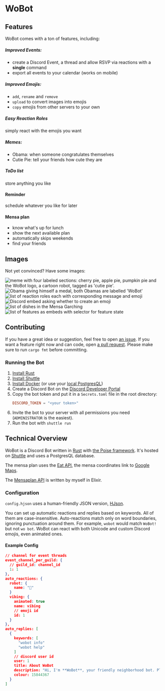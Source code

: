 # WoBot

## Features

WoBot comes with a ton of features, including:

##### Improved Events:

* create a Discord Event, a thread and allow RSVP via reactions with a **single** command
* export all events to your calendar (works on mobile)

##### Improved Emojis:

* `add`, `rename` and `remove`
* `upload` to convert images into emojis
* `copy` emojis from other servers to your own

##### Easy Reaction Roles

simply react with the emojis you want

##### Memes:

* Obama: when someone congratulates themselves
* Cutie Pie: tell your friends how cute they are

##### ToDo list

store anything you like

#### Reminder

schedule whatever you like for later

#### Mensa plan

* know what's up for lunch
* show the next available plan
* automatically skips weekends
* find your friends

## Images

Not yet convinced? Have some images:

![meme with four labeled sections: cherry pie, apple pie, pumpkin pie and the WoBot logo, a cartoon robot, tagged as 'cutie pie'.](images/cutie_pie.png)
![Obama giving himself a medal, both Obamas are labelled 'WoBot'](images/obama.png)
![list of reaction roles each with corresponding message and emoji](images/reaction_roles.png)
![Discord embed asking whether to create an emoji](images/emoji.png)
![list of dishes in the Mensa Garching](images/mensa.png)
![list of features as embeds with selector for feature state](images/todo.png)

## Contributing

If you have a great idea or suggestion, feel free to open [an issue](https://github.com/Friendly-Banana/wobot/issues).
If you want a feature right now and can code, open [a pull request](https://github.com/Friendly-Banana/wobot/pulls).
Please make sure to run `cargo fmt` before committing.

### Running the Bot

1. [Install Rust](https://www.rust-lang.org/tools/install)
2. [Install Shuttle](https://docs.shuttle.dev/getting-started/installation)
3. [Install Docker](https://docs.docker.com/install/) (or use
   your [local PostgresQL](https://docs.shuttle.dev/docs/local-run#local-runs-with-databases))
4. Create a Discord Bot on the [Discord Developer Portal](https://discord.com/developers/applications)
5. Copy the bot token and put it in a `Secrets.toml` file in the root directory:
    ```toml
    DISCORD_TOKEN = "<your token>"
    ```
6. Invite the bot to your server with all permissions you need (`ADMINISTRATOR` is the easiest).
7. Run the bot with `shuttle run`

## Technical Overview

WoBot is a Discord Bot written in [Rust](https://www.rust-lang.org/)
with [the  Poise framework](https://github.com/serenity-rs/poise/).
It's hosted on [Shuttle](https://www.shuttle.rs/) and uses a PostgresQL database.

The mensa plan uses the [Eat API](https://tum-dev.github.io/eat-api), the mensa coordinates link
to [Google Maps](https://www.google.com/maps).

The [Mensaplan API](https://github.com/Friendly-Banana/mensaplan) is written by myself in Elixir.

### Configuration

`config.hjson` uses a human-friendly JSON version, [HJson](https://hjson.github.io/).

You can set up automatic reactions and replies based on keywords. All of them are case-insensitive.
Auto-reactions match only on word boundaries, ignoring punctuation around them.
For example, `wobot` would match `WoBot!` but not `wo bot`.
WoBot can react with both Unicode and custom Discord emojis, even animated ones.

#### Example Config

```json
// channel for event threads
event_channel_per_guild: {
  // guild_id: channel_id
  1: 1
},
auto_reactions: {
  robot: {
    name: "🤖"
  }
  vibing: {
    animated: true
    name: vibing
    // emoji id
    id: 1
  }
},
auto_replies: [
  {
    keywords: [
      "wobot info"
      "wobot help"
    ]
    // discord user id
    user: 1
    title: About WoBot
    description: "Hi, I'm **WoBot**, your friendly neighborhood bot. Please send any questions or feedback to my author, {user}. This message was sent {count} times. Have a nice day!"
    colour: 15844367
  }
]
```
